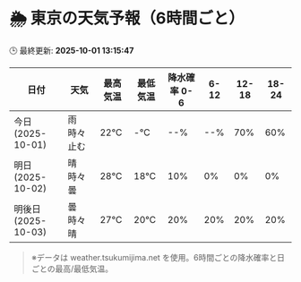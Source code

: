 # 🌦️ 東京の天気予報（6時間ごと）

🕒 最終更新: **2025-10-01 13:15:47**

| 日付 | 天気 | 最高気温 | 最低気温 | 降水確率 0-6 | 6-12 | 12-18 | 18-24 |
|------|------|----------|----------|------------|------|------|------|
| 今日 (2025-10-01) | 雨時々止む | 22℃ | -℃ | --% | --% | 70% | 60% |
| 明日 (2025-10-02) | 晴時々曇 | 28℃ | 18℃ | 10% | 0% | 0% | 0% |
| 明後日 (2025-10-03) | 曇時々晴 | 27℃ | 20℃ | 20% | 20% | 20% | 20% |

> ※データは weather.tsukumijima.net を使用。6時間ごとの降水確率と日ごとの最高/最低気温。